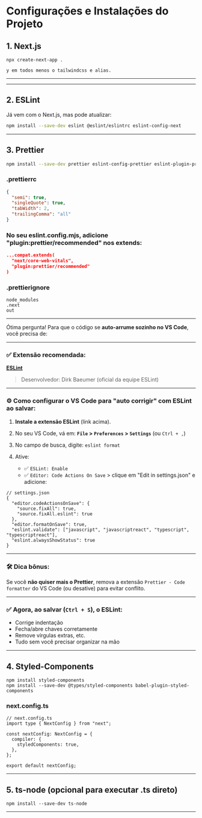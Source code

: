 # Configurações e Instalações do Projeto

## 1. Next.js
```
npx create-next-app .

y em todos menos o tailwindcss e alias.
```
---
---

## 2. ESLint

Já vem com o Next.js, mas pode atualizar:

```bash
npm install --save-dev eslint @eslint/eslintrc eslint-config-next
```
---

## 3. Prettier

```bash
npm install --save-dev prettier eslint-config-prettier eslint-plugin-prettier
```

### .prettierrc


```json
{
  "semi": true,
  "singleQuote": true,
  "tabWidth": 2,
  "trailingComma": "all"
}
```

### No seu eslint.config.mjs, adicione "plugin:prettier/recommended" nos extends:


```json
...compat.extends(
  "next/core-web-vitals",
  "plugin:prettier/recommended"
)
```

### .prettierignore

```
node_modules
.next
out
```
---
Ótima pergunta! Para que o código se **auto-arrume sozinho no VS Code**, você precisa de:

---

### ✅ **Extensão recomendada:**

**[ESLint](https://marketplace.visualstudio.com/items?itemName=dbaeumer.vscode-eslint)**

> Desenvolvedor: Dirk Baeumer (oficial da equipe ESLint)

---

### ⚙️ Como configurar o VS Code para "auto corrigir" com ESLint ao salvar:

1. **Instale a extensão ESLint** (link acima).

2. No seu VS Code, vá em:
   **`File` > `Preferences` > `Settings`** (ou `Ctrl + ,`)

3. No campo de busca, digite: `eslint format`

4. Ative:

   * ✅ `ESLint: Enable`
   * ✅ `Editor: Code Actions On Save` > clique em "Edit in settings.json" e adicione:

```jsonc
// settings.json
{
  "editor.codeActionsOnSave": {
    "source.fixAll": true,
    "source.fixAll.eslint": true
  },
  "editor.formatOnSave": true,
  "eslint.validate": ["javascript", "javascriptreact", "typescript", "typescriptreact"],
  "eslint.alwaysShowStatus": true
}
```

---

### 🛠️ Dica bônus:

Se você **não quiser mais o Prettier**, remova a extensão `Prettier - Code formatter` do VS Code (ou desative) para evitar conflito.

---

### ✅ Agora, ao salvar (`Ctrl + S`), o ESLint:

* Corrige indentação
* Fecha/abre chaves corretamente
* Remove vírgulas extras, etc.
* Tudo sem você precisar organizar na mão

---

## 4. Styled-Components
```
npm install styled-components
npm install --save-dev @types/styled-components babel-plugin-styled-components
```
### next.config.ts

```
// next.config.ts
import type { NextConfig } from "next";

const nextConfig: NextConfig = {
  compiler: {
    styledComponents: true,
  },
};

export default nextConfig;

```

---

## 5. ts-node (opcional para executar .ts direto)
```
npm install --save-dev ts-node
```

---